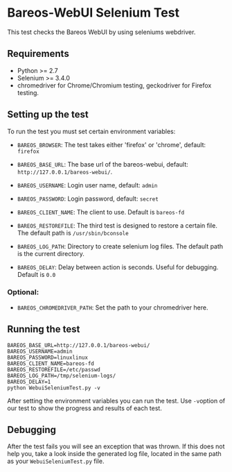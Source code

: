 # Bareos-WebUI Selenium Test

This test checks the Bareos WebUI by using seleniums webdriver.

## Requirements

  * Python >= 2.7
  * Selenium >= 3.4.0
  * chromedriver for Chrome/Chromium testing, geckodriver for Firefox testing.

## Setting up the test

To run the test you must set certain environment variables:

 * `BAREOS_BROWSER`: The test takes either 'firefox' or 'chrome', default: `firefox`

 * `BAREOS_BASE_URL`: The base url of the bareos-webui, default: `http://127.0.0.1/bareos-webui/`.
 * `BAREOS_USERNAME`: Login user name, default: `admin`
 * `BAREOS_PASSWORD`: Login password, default: `secret`
 * `BAREOS_CLIENT_NAME`: The client to use. Default is `bareos-fd`
 * `BAREOS_RESTOREFILE`: The third test is designed to restore a certain file. The default path is `/usr/sbin/bconsole`
 * `BAREOS_LOG_PATH`: Directory to create selenium log files. The default path is the current directory.
 * `BAREOS_DELAY`: Delay between action is seconds. Useful for debugging. Default is `0.0`

### Optional:

 * `BAREOS_CHROMEDRIVER_PATH`: Set the path to your chromedriver here.

## Running the test

```
BAREOS_BASE_URL=http://127.0.0.1/bareos-webui/
BAREOS_USERNAME=admin
BAREOS_PASSWORD=linuxlinux
BAREOS_CLIENT_NAME=bareos-fd
BAREOS_RESTOREFILE=/etc/passwd
BAREOS_LOG_PATH=/tmp/selenium-logs/
BAREOS_DELAY=1
python WebuiSeleniumTest.py -v
```

After setting the environment variables you can run the test. Use `-v`option of our test to show the progress and results of each test.

## Debugging

After the test fails you will see an exception that was thrown. If this does not help you, take a look inside the generated log file, located in the same path as your `WebuiSeleniumTest.py` file.

